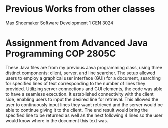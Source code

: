 # Previous Works from other classes
Max Shoemaker Software Development 1 CEN 3024

# Assignment from Advanced Java Programming COP 2805C
These Java files are from my previous Java programming class, using three distinct components: client, server, and line searcher. The setup allowed users to employ a graphical user interface (GUI) for a document, searching for specified lines of text corresponding to the number of lines they provided. Utilizing server connections and GUI elements, the code was able to have a seamless execution. It established connectivity with the client side, enabling users to input the desired line for retrieval. This allowed the user to continuously input lines they want retrieved and the server would be able to continue giving it to the client. The end result would bring the specified line to be returned as well as the next following 4 lines so the user would know where in the document this text was.

